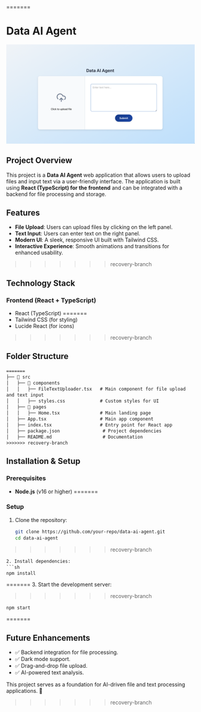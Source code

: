 =======
# Data AI Agent

![Web Page Preview](./Screenshot.png)

## Project Overview
This project is a **Data AI Agent** web application that allows users to upload files and input text via a user-friendly interface. The application is built using **React (TypeScript) for the frontend** and can be integrated with a backend for file processing and storage.

## Features
- **File Upload**: Users can upload files by clicking on the left panel.
- **Text Input**: Users can enter text on the right panel.
- **Modern UI**: A sleek, responsive UI built with Tailwind CSS.
- **Interactive Experience**: Smooth animations and transitions for enhanced usability.
>>>>>>> recovery-branch

## Technology Stack
### Frontend (React + TypeScript)
- React (TypeScript)
=======
- Tailwind CSS (for styling)
- Lucide React (for icons)
>>>>>>> recovery-branch

## Folder Structure
```
=======
├── 📂 src
│   ├── 📂 components
│   │   ├── FileTextUploader.tsx   # Main component for file upload and text input
│   │   ├── styles.css             # Custom styles for UI
│   ├── 📂 pages
│   │   ├── Home.tsx               # Main landing page
│   ├── App.tsx                    # Main app component
│   ├── index.tsx                  # Entry point for React app
│   ├── package.json                # Project dependencies
│   ├── README.md                   # Documentation
>>>>>>> recovery-branch
```

## Installation & Setup
### Prerequisites
- **Node.js** (v16 or higher)
=======

### Setup
1. Clone the repository:
   ```sh
   git clone https://github.com/your-repo/data-ai-agent.git
   cd data-ai-agent
>>>>>>> recovery-branch
   ```
2. Install dependencies:
   ```sh
   npm install
   ```
=======
3. Start the development server:
>>>>>>> recovery-branch
   ```sh
   npm start
   ```

=======
## Future Enhancements
- ✅ Backend integration for file processing.
- ✅ Dark mode support.
- ✅ Drag-and-drop file upload.
- ✅ AI-powered text analysis.

This project serves as a foundation for AI-driven file and text processing applications. 🚀
>>>>>>> recovery-branch

